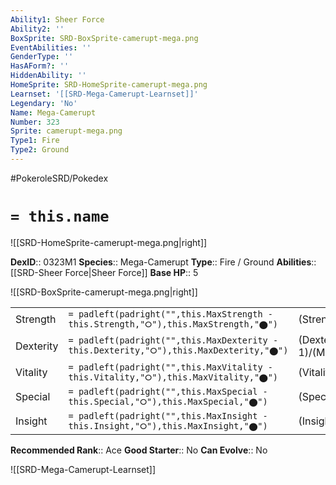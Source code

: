 ```yaml
---
Ability1: Sheer Force
Ability2: ''
BoxSprite: SRD-BoxSprite-camerupt-mega.png
EventAbilities: ''
GenderType: ''
HasAForm?: ''
HiddenAbility: ''
HomeSprite: SRD-HomeSprite-camerupt-mega.png
Learnset: '[[SRD-Mega-Camerupt-Learnset]]'
Legendary: 'No'
Name: Mega-Camerupt
Number: 323
Sprite: camerupt-mega.png
Type1: Fire
Type2: Ground
---
```


#PokeroleSRD/Pokedex

# `= this.name`

![[SRD-HomeSprite-camerupt-mega.png|right]]

**DexID**:: 0323M1
**Species**:: Mega-Camerupt
**Type**:: Fire / Ground
**Abilities**:: [[SRD-Sheer Force|Sheer Force]]
**Base HP**:: 5

![[SRD-BoxSprite-camerupt-mega.png|right]]

|           |                                                                                        |                                          |
| --------- | -------------------------------------------------------------------------------------- | ---------------------------------------- |
| Strength  | `= padleft(padright("",this.MaxStrength - this.Strength,"⭘"),this.MaxStrength,"⬤")`    | (Strength::3)/(MaxStrength::7)   |
| Dexterity | `= padleft(padright("",this.MaxDexterity - this.Dexterity,"⭘"),this.MaxDexterity,"⬤")` | (Dexterity:: 1)/(MaxDexterity::2) |
| Vitality  | `= padleft(padright("",this.MaxVitality - this.Vitality,"⭘"),this.MaxVitality,"⬤")`    | (Vitality::3)/(MaxVitality::6)   |
| Special   | `= padleft(padright("",this.MaxSpecial - this.Special,"⭘"),this.MaxSpecial,"⬤")`       | (Special::4)/(MaxSpecial::8)     |
| Insight   | `= padleft(padright("",this.MaxInsight - this.Insight,"⭘"),this.MaxInsight,"⬤")`       | (Insight::3)/(MaxInsight::6)     |

**Recommended Rank**:: Ace
**Good Starter**:: No
**Can Evolve**:: No

![[SRD-Mega-Camerupt-Learnset]]